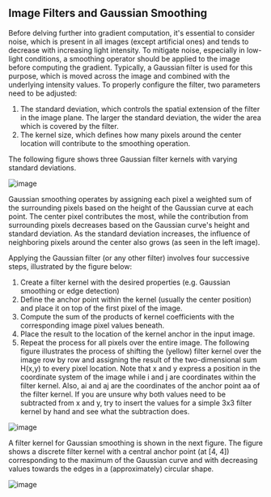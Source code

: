 ## Image Filters and Gaussian Smoothing

Before delving further into gradient computation, it's essential to consider noise, which is present in all images (except artificial ones) and tends to decrease with increasing light intensity. To mitigate noise, especially in low-light conditions, a smoothing operator should be applied to the image before computing the gradient. Typically, a Gaussian filter is used for this purpose, which is moved across the image and combined with the underlying intensity values. To properly configure the filter, two parameters need to be adjusted:

1.	The standard deviation, which controls the spatial extension of the filter in the image plane. The larger the standard deviation, the wider the area which is covered by the filter.
2.	The kernel size, which defines how many pixels around the center location will contribute to the smoothing operation.

The following figure shows three Gaussian filter kernels with varying standard deviations.

![image](https://github.com/user-attachments/assets/cc72c223-e004-46f4-a899-7a8b2f3bb560)


Gaussian smoothing operates by assigning each pixel a weighted sum of the surrounding pixels based on the height of the Gaussian curve at each point. The center pixel contributes the most, while the contribution from surrounding pixels decreases based on the Gaussian curve's height and standard deviation. As the standard deviation increases, the influence of neighboring pixels around the center also grows (as seen in the left image).

Applying the Gaussian filter (or any other filter) involves four successive steps, illustrated by the figure below:

1.	Create a filter kernel with the desired properties (e.g. Gaussian smoothing or edge detection)
2.	Define the anchor point within the kernel (usually the center position) and place it on top of the first pixel of the image.
3.	Compute the sum of the products of kernel coefficients with the corresponding image pixel values beneath.
4.	Place the result to the location of the kernel anchor in the input image.
5.	Repeat the process for all pixels over the entire image.
The following figure illustrates the process of shifting the (yellow) filter kernel over the image row by row and assigning the result of the two-dimensional sum H(x,y) to every pixel location. Note that x and y express a position in the coordinate system of the image while i and j are coordinates within the filter kernel. Also, ai and aj are the coordinates of the anchor point aa of the filter kernel. If you are unsure why both values need to be subtracted from x and y, try to insert the values for a simple 3x3 filter kernel by hand and see what the subtraction does.


![image](https://github.com/user-attachments/assets/34d35116-21ad-410c-8b24-27b4e5dc579a)

A filter kernel for Gaussian smoothing is shown in the next figure. The figure shows a discrete filter kernel with a central anchor point (at [4, 4]) corresponding to the maximum of the Gaussian curve and with decreasing values towards the edges in a (approximately) circular shape.


![image](https://github.com/user-attachments/assets/820a1345-9770-4291-98c4-c505877cbe4d)
